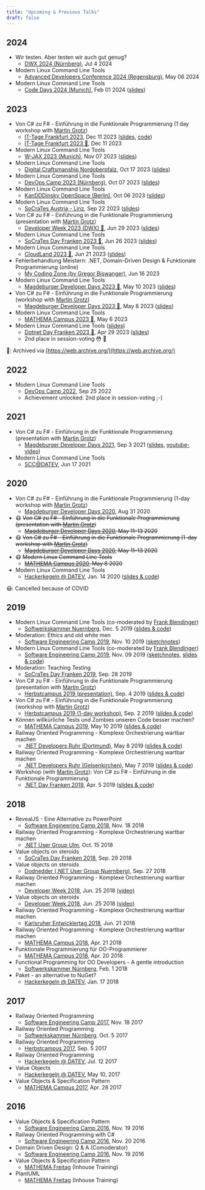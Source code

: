 ```yaml
---
title: "Upcoming & Previous Talks"
draft: false
---
```


## 2024

- Wir testen. Aber testen wir auch gut genug?
  - [DWX 2024 (Nürnberg)](https://www.developer-week.de/programm2024/#/talk/wir-testen-aber-testen-wir-auch-gut-genug), Jul 4 2024
- Modern Linux Command Line Tools
  - [Advanced Developers Conference 2024 (Regensburg)](https://adc.ms/24/Session), May 06 2024
- Modern Linux Command Line Tools
  - [Code Days 2024 (Munich)](https://www.code-days.de/code-days-2024), Feb 01 2024 ([slides](https://draptik.github.io/2024-01-code-days-modern-linux-cli-tools/1))

## 2023

- Von C# zu F# - Einführung in die Funktionale Programmierung (1 day workshop with [Martin Grotz](https://twitter.com/mobilgroma))
  - [IT-Tage Frankfurt 2023](https://www.ittage.informatik-aktuell.de/programm/2023/von-c-sharp-zu-f-sharp-einfuehrung-in-die-funktionale-programmierung.html), Dec 11 2023 ([slides](https://mathema-gmbh.github.io/2023-12-it-tage-fp-intro-csharp-fsharp), [code](https://github.com/MATHEMA-GmbH/2023-fp-intro-csharp-fsharp/tree/it-tage-workshop))
  - [IT-Tage Frankfurt 2023 💾](https://web.archive.org/web/20230613204853/https://www.ittage.informatik-aktuell.de/programm/2023/von-c-sharp-zu-f-sharp-einfuehrung-in-die-funktionale-programmierung.html), Dec 11 2023
- Modern Linux Command Line Tools
  - [W-JAX 2023 (Munich)](https://jax.de/devops-continuous-delivery/modern-linux-cli-tools/), Nov 07 2023 ([slides](https://draptik.github.io/2023-11-wjax-modern-linux-cli-tools/))
- Modern Linux Command Line Tools
  - [Digital Craftsmanship Nordoberpfalz](https://www.meetup.com/de-DE/digital-craftsmanship-nordoberpfalz/events/291863090/), Oct 17 2023 ([slides](https://draptik.github.io/2023-10-digital-craftsmanship-nordoberpfalz-modern-linux-cli-tools/))
- Modern Linux Command Line Tools
  - [DevOps Camp 2023 (Nürnberg)](https://devops-camp.de/), Oct 07 2023 ([slides]( https://draptik.github.io/2023-10-devops-camp-modern-linux-cli-tools/))
- Modern Linux Command Line Tools
  - [KanDDDinsky OpenSpace (Berlin)](https://kandddinsky.de/), Oct 06 2023 ([slides](https://draptik.github.io/2023-10-kandddinsky-openspace-modern-linux-cli-tools/))
- Modern Linux Command Line Tools
  - [SoCraTes Austria - Linz](https://socrates-conference.at/), Sep 22 2023 ([slides](https://draptik.github.io/2023-09-socrates-day-at-modern-linux-cli-tools/))
- Von C# zu F# - Einführung in die Funktionale Programmierung (presentation with [Martin Grotz](https://twitter.com/mobilgroma))
  - [Developer Week 2023 (DWX) 💾](https://web.archive.org/web/20230629201754/https://www.developer-week.de/programm/#/talk/von-c-zu-f-einfuhrung-in-die-funktionale-programmierung), Jun 29 2023 ([slides](https://mathema-gmbh.github.io/2023-06-dwx-fp-csharp-to-fsharp/1))
- Modern Linux Command Line Tools
  - [SoCraTes Day Franken 2023 💾](https://web.archive.org/web/20230629202658/https://socrates-day-franken.de/Home), Jun 26 2023
    ([slides](https://draptik.github.io/2023-06-socrates-day-franken-modern-linux-cli-tools/))
- Modern Linux Command Line Tools
  - [CloudLand 2023 💾](https://web.archive.org/web/20230511130825/https://en.shop.doag.org/events/cloudland/2023/agenda/#eventDay.1687298400), Jun 21 2023 ([slides](https://draptik.github.io/2023-06-cloudland-modern-linux-cli-tools/))
- Fehlerbehandlung Meistern: .NET, Domain-Driven Design & Funktionale Programmierung (online)
  - [My Coding Zone (by Gregor  Biswanger)](https://www.meetup.com/de-DE/my-coding-zone/events/294107025/), Jun 16 2023
- Modern Linux Command Line Tools
  - [Magdeburger Developer Days 2023 💾](https://web.archive.org/web/20230511130431/https://md-devdays.de/act-details/1000050), May 10 2023 ([slides](https://draptik.github.io/2023-05-magdeburger-devdays-modern-linux-cli-tools))
- Von C# zu F# - Einführung in die Funktionale Programmierung (workshop with [Martin Grotz](https://twitter.com/mobilgroma))
  - [Magdeburger Developer Days 2023 💾](https://web.archive.org/web/20230511125052/https://md-devdays.de/act-details/1000052), May 8 2023 ([slides](https://mathema-gmbh.github.io/2023-05-magdeburger-devdays-fp-csharp-to-fsharp))
- Modern Linux Command Line Tools
  - [MATHEMA Campus 2023 💾](https://web.archive.org/web/20230511124838/https://mathema.de/programm), May 6 2023
- Modern Linux Command Line Tools ([slides](https://draptik.github.io/2023-05-mathemacampus-modern-linux-cli-tools))
  - [Dotnet Day Franken 2023 💾](https://web.archive.org/web/20230511124528/https://dotnet-day-franken.de/140-5-2-3-2/), Apr 29 2023 ([slides](https://draptik.github.io/2023-04-dotnetdayfranken-modern-linux-cli-tools))
  - 2nd place in session-voting 😳 🙏

💾: Archived via [https://web.archive.org/](https://web.archive.org/)

## 2022

- Modern Linux Command Line Tools
  - [DevOps Camp 2022](https://devops-camp.de), Sep 25 2022
  - Achievement unlocked: 2nd place in session-voting ;-)

## 2021

- Von C# zu F# - Einführung in die Funktionale Programmierung (presentation with [Martin Grotz](https://twitter.com/mobilgroma))
  - [Magdeburger Developer Days 2021](https://www.md-devdays.de/Act?id=1000230), Sep 3 2021
    ([slides](https://mathema-gmbh.github.io/2021-09-magdeburger-devdays-fp-intro-csharp-fsharp/), [youtube-video](https://www.youtube.com/watch?v=MvVNAlclRfg))
- Modern Linux Command Line Tools
  - [SCC@DATEV](https://ti.to/scc-datev/modern-linux-cli-tools), Jun 17 2021

## 2020

- Von C# zu F# - Einführung in die Funktionale Programmierung (1-day workshop with [Martin Grotz](https://twitter.com/mobilgroma))
  - [Magdeburger Developer Days 2020](https://www.md-devdays.de/Act?id=1000229), Aug 31 2020
- 😷 ~~Von C# zu F# - Einführung in die Funktionale Programmierung (presentation with [Martin Grotz](https://twitter.com/mobilgroma))~~
  - ~~[Magdeburger Developer Days 2020](https://www.md-devdays.de/Act?id=1000230), May 11-13 2020~~
- 😷 ~~Von C# zu F# - Einführung in die Funktionale Programmierung (1-day workshop with [Martin Grotz](https://twitter.com/mobilgroma))~~
  - ~~[Magdeburger Developer Days 2020](https://www.md-devdays.de/Act?id=1000229), May 11-13 2020~~
- 😷 ~~Modern Linux Command Line Tools~~
  - ~~[MATHEMA Campus 2020](https://www.mathema.de/veranstaltungen/mathema-campus), May 8 2020~~
- Modern Linux Command Line Tools
  - [Hackerkegeln @ DATEV](https://hackerkegeln.de),
    Jan. 14 2020 ([slides & code](https://github.com/draptik/2020-01-modern-linux-command-line-tools))

😷: Cancelled because of COVID

## 2019

- Modern Linux Command Line Tools (co-moderated by [Frank Blendinger](https://twitter.com/yooogan))
  - [Softwerkskammer Nuernberg](https://www.softwerkskammer.org/activities/Treffen_SWK_Nuernberg_dez_2019_modern_linux_cli_tools),
    Dec. 5 2019 ([slides & code](https://github.com/draptik/2019-12-modern-linux-command-line-tools))
- Moderation: Ethics and old white men
  - [Software Engineering Camp 2019](https://swe-camp.de/), Nov. 10 2019
    ([sketchnotes](https://twitter.com/wolkencode/status/1193512119431520258))
- Modern Linux Command Line Tools (co-moderated by [Frank Blendinger](https://twitter.com/yooogan))
  - [Software Engineering Camp 2019](https://swe-camp.de/), Nov. 09 2019
    ([sketchnotes](https://twitter.com/wolkencode/status/1193122008684486656), [slides & code](https://github.com/draptik/2019-11-modern-linux-cli-tools))
- Moderation: Teaching Testing
  - [SoCraTes Day Franken 2019](https://socrates-day-franken.de/), Sep. 28 2019
- Von C# zu F# - Einführung in die Funktionale Programmierung (presentation with [Martin Grotz](https://twitter.com/mobilgroma))
  - [Herbstcampus 2019 (presentation)](https://www.herbstcampus.de/lecture.php?id=8768), Sep. 4 2019
    ([slides & code](https://github.com/redheads/2019-09-herbstcampus-fp-intro-csharp-fsharp))
- Von C# zu F# - Einführung in die Funktionale Programmierung (workshop with [Martin Grotz](https://twitter.com/mobilgroma))
  - [Herbstcampus 2019 (1-day workshop)](https://www.herbstcampus.de/lecture.php?id=8769), Sep. 2
    2019 ([slides & code](https://github.com/redheads/2019-09-herbstcampus-fp-intro-csharp-fsharp))
- Können willkürliche Tests und Zombies unseren Code besser machen?
  - [MATHEMA Campus 2019](https://www.mathema.de/veranstaltungen/mathema-campus), May 10 2019 ([slides & code](https://github.com/redheads/2019-05-10-mathemacampus-testing))
- Railway Oriented Programming - Komplexe Orchestrierung wartbar machen
  - [.NET Developers Ruhr (Dortmund)](https://www.xing.com/communities/groups/punkt-net-user-group-dortmund-8078-1012640/about), May 8 2019 ([slides & code](https://github.com/redheads/2019-05-nug-ruhr-railway-oriented-programming))
- Railway Oriented Programming - Komplexe Orchestrierung wartbar machen
  - [.NET Developers Ruhr (Gelsenkirchen)](https://www.meetup.com/de-DE/NET-Developers-Ruhr/events/258641255/), May 7 2019 ([slides & code](https://github.com/redheads/2019-05-nug-ruhr-railway-oriented-programming))
- Workshop (with [Martin Grotz](https://twitter.com/mobilgroma)): Von C# zu F# - Einführung in die Funktionale Programmierung
  - [.NET Day Franken 2019](https://www.dotnet-day-franken.de/workshops/item/6-ws5-von-c-zu-f-einfuehrung-in-die-funktionale-programmierung), Apr. 5 2019 ([slides & code](https://github.com/redheads/2019-04-05-fp-workshop-dotnetday-franken))

## 2018

- RevealJS - Eine Alternative zu PowerPoint
  - [Software Engineering Camp 2018](https://swe-camp.de/), Nov. 18 2018
- Railway Oriented Programming - Komplexe Orchestrierung wartbar machen
  - [.NET User Group Ulm](https://www.meetup.com/de-DE/NET-Developer-Group-Ulm-Oberschwaben/events/255135309/), Oct. 15 2018
- Value objects on steroids
  - [SoCraTes Day Franken 2018](https://socrates-day-franken.de), Sep. 29 2018
- Value objects on steroids
  - [Dodnedder (.NET User Group Nuernberg)](https://www.dodnedder.de/termine/71-value-objects-on-steroids), Sep. 27 2018
- Railway Oriented Programming - Komplexe Orchestrierung wartbar machen
  - [Developer Week 2018](https://www.developer-week.de/programm/#/talk/railway-oriented-programming-komplexe-orchestrierung-wartbar-machen), Jun. 25 2018 [(video)](https://vimeo.com/279232246)
- Value objects on steroids
  - [Developer Week 2018](https://www.developer-week.de/programm/#/talk/value-objects-on-steroids), Jun. 25 2018 [(video)](https://vimeo.com/278291038) 
- Railway Oriented Programming - Komplexe Orchestrierung wartbar machen
  - [Karlsruher Entwicklertag 2018](https://entwicklertag.de/karlsruhe/2018/), Jun. 21 2018
- Railway Oriented Programming - Komplexe Orchestrierung wartbar machen 
  - [MATHEMA Campus 2018](https://www.mathema.de/veranstaltungen/mathema-campus), Apr. 21 2018
- Funktionale Programmierung für OO-Programmierer
  - [MATHEMA Campus 2018](https://www.mathema.de/veranstaltungen/mathema-campus), Apr. 20 2018
- Functional Programming for OO Developers - A gentle introduction
  - [Softwerkskammer Nürnberg](https://www.softwerkskammer.org/activities/Treffen_52_SWK_Nuernberg_Mock_Heuristiken_FP_Fuer_OO_Entwickler), Feb. 1 2018
- Paket - an alternative to NuGet?
  - [Hackerkegeln @ DATEV](https://www.datev.de/web/de/m/karriere/arbeitgeber-datev/arbeiten-in-der-softwareentwicklung/software-craftsmanship-community/), Jan. 17 2018

## 2017

- Railway Oriented Programming
  - [Software Engineering Camp 2017](https://swe-camp.de/), Nov. 18 2017
- Railway Oriented Programming
  - [Softwerkskammer Nürnberg](https://www.softwerkskammer.org/activities/Treffen_50_SWK_Nuernberg), Oct. 5 2017
- Railway Oriented Programming
  - [Herbstcampus 2017](https://www.herbstcampus.de), Sep. 5 2017
- Railway Oriented Programming
  - [Hackerkegeln @ DATEV](https://www.datev.de/web/de/m/karriere/arbeitgeber-datev/arbeiten-in-der-softwareentwicklung/software-craftsmanship-community/), Jul. 12 2017
- Value Objects
  - [Hackerkegeln @ DATEV](https://www.datev.de/web/de/m/karriere/arbeitgeber-datev/arbeiten-in-der-softwareentwicklung/software-craftsmanship-community/), May 10, 2017
- Value Objects & Specification Pattern
  - [MATHEMA Campus 2017](https://www.mathema.de/veranstaltungen/mathema-campus), Apr. 28 2017

## 2016

- Value Objects & Specification Pattern
  - [Software Engineering Camp 2016](https://swe-camp.de/), Nov. 19 2016
- Railway Oriented Programming with C#
  - [Software Engineering Camp 2016](https://swe-camp.de/), Nov. 20 2016
- Domain Driven Design: Q & A (Comoderator)
  - [Software Engineering Camp 2016](https://swe-camp.de/), Nov. 19 2016
- Value Objects & Specification Pattern
  - [MATHEMA Freitag](https://www.mathema.de) (Inhouse Training)
- PlantUML
  - [MATHEMA Freitag](https://www.mathema.de) (Inhouse Training)
